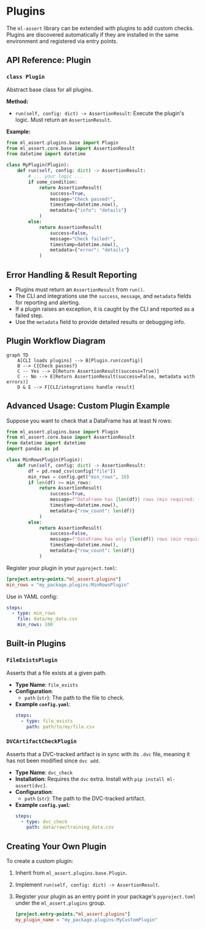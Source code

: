 # Plugins

The `ml-assert` library can be extended with plugins to add custom checks. Plugins are discovered automatically if they are installed in the same environment and registered via entry points.

## API Reference: Plugin

### `class Plugin`
Abstract base class for all plugins.

**Method:**
- `run(self, config: dict) -> AssertionResult`: Execute the plugin's logic. Must return an `AssertionResult`.

**Example:**
```python
from ml_assert.plugins.base import Plugin
from ml_assert.core.base import AssertionResult
from datetime import datetime

class MyPlugin(Plugin):
    def run(self, config: dict) -> AssertionResult:
        # ... your logic ...
        if some_condition:
            return AssertionResult(
                success=True,
                message="Check passed!",
                timestamp=datetime.now(),
                metadata={"info": "details"}
            )
        else:
            return AssertionResult(
                success=False,
                message="Check failed!",
                timestamp=datetime.now(),
                metadata={"error": "details"}
            )
```

## Error Handling & Result Reporting

- Plugins must return an `AssertionResult` from `run()`.
- The CLI and integrations use the `success`, `message`, and `metadata` fields for reporting and alerting.
- If a plugin raises an exception, it is caught by the CLI and reported as a failed step.
- Use the `metadata` field to provide detailed results or debugging info.

## Plugin Workflow Diagram

```mermaid
graph TD
    A[CLI loads plugins] --> B[Plugin.run(config)]
    B --> C{Check passes?}
    C -- Yes --> D[Return AssertionResult(success=True)]
    C -- No --> E[Return AssertionResult(success=False, metadata with errors)]
    D & E --> F[CLI/integrations handle result]
```

## Advanced Usage: Custom Plugin Example

Suppose you want to check that a DataFrame has at least N rows:

```python
from ml_assert.plugins.base import Plugin
from ml_assert.core.base import AssertionResult
from datetime import datetime
import pandas as pd

class MinRowsPlugin(Plugin):
    def run(self, config: dict) -> AssertionResult:
        df = pd.read_csv(config["file"])
        min_rows = config.get("min_rows", 10)
        if len(df) >= min_rows:
            return AssertionResult(
                success=True,
                message=f"DataFrame has {len(df)} rows (min required: {min_rows})",
                timestamp=datetime.now(),
                metadata={"row_count": len(df)}
            )
        else:
            return AssertionResult(
                success=False,
                message=f"DataFrame has only {len(df)} rows (min required: {min_rows})",
                timestamp=datetime.now(),
                metadata={"row_count": len(df)}
            )
```

Register your plugin in your `pyproject.toml`:
```toml
[project.entry-points."ml_assert.plugins"]
min_rows = "my_package.plugins:MinRowsPlugin"
```

Use in YAML config:
```yaml
steps:
  - type: min_rows
    file: data/my_data.csv
    min_rows: 100
```

## Built-in Plugins

### `FileExistsPlugin`
Asserts that a file exists at a given path.

- **Type Name**: `file_exists`
- **Configuration**:
    - `path` (`str`): The path to the file to check.
-   **Example `config.yaml`**:
    ```yaml
    steps:
      - type: file_exists
        path: path/to/my/file.csv
    ```

### `DVCArtifactCheckPlugin`
Asserts that a DVC-tracked artifact is in sync with its `.dvc` file, meaning it has not been modified since `dvc add`.

-   **Type Name**: `dvc_check`
-   **Installation**: Requires the `dvc` extra. Install with `pip install ml-assert[dvc]`.
-   **Configuration**:
    -   `path` (`str`): The path to the DVC-tracked artifact.
-   **Example `config.yaml`**:
    ```yaml
    steps:
      - type: dvc_check
        path: data/raw/training_data.csv
    ```

## Creating Your Own Plugin

To create a custom plugin:

1.  Inherit from `ml_assert.plugins.base.Plugin`.
2.  Implement `run(self, config: dict) -> AssertionResult`.
3.  Register your plugin as an entry point in your package's `pyproject.toml` under the `ml_assert.plugins` group.

    ```toml
    [project.entry-points."ml_assert.plugins"]
    my_plugin_name = "my_package.plugins:MyCustomPlugin"
    ```
